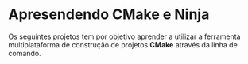 # Apresendendo CMake e Ninja

Os seguintes projetos tem por objetivo aprender a utilizar a ferramenta 
multiplataforma de construção de projetos **CMake** através da linha de 
comando.

